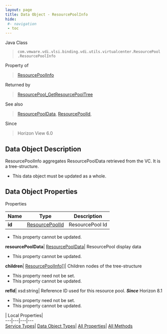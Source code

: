 ```yaml
---
layout: page
title: Data Object - ResourcePoolInfo
hide:
 #- navigation
 - toc
---
```






Java Class  
> `com.vmware.vdi.vlsi.binding.vdi.utils.virtualcenter.ResourcePool.ResourcePoolInfo`

Property of  
> [ResourcePoolInfo](vdi.utils.virtualcenter.ResourcePool.ResourcePoolInfo.md#field_detail)

Returned by  
> [ResourcePool_GetResourcePoolTree](vdi.utils.virtualcenter.ResourcePool.md#getResourcePoolTree)

See also  
> [ResourcePoolData](vdi.utils.virtualcenter.ResourcePool.ResourcePoolData.md), [ResourcePoolId](vdi.entity.ResourcePoolId.md),

Since  
> Horizon View 6.0


## Data Object Description 

ResourcePoolInfo aggregates ResourcePoolData retrieved from the VC. It is a tree-structure. 

  * This data object must be updated as a whole.



## Data Object Properties

Properties

Name |  Type |  Description   
---|---|---  
**id**| [ResourcePoolId](vdi.entity.ResourcePoolId.md)|  ResourcePool Id   


 * This property cannot be updated.

  
**resourcePoolData**| [ResourcePoolData](vdi.utils.virtualcenter.ResourcePool.ResourcePoolData.md)|  ResourcePool display data   


 * This property cannot be updated.

  
**children**| [ResourcePoolInfo[]](vdi.utils.virtualcenter.ResourcePool.ResourcePoolInfo.md)|  Children nodes of the tree-structure   


 * This property need not be set.
 * This property cannot be updated.

  
**refId**|  xsd:string|  Reference ID used for this resource pool.  **_Since_** Horizon 8.1  


 * This property need not be set.
 * This property cannot be updated.

  
  
  
 | Local Properties|   
---|---|---|---  
[Service Types](index-mo_types.md)| [Data Object Types](index-do_types.md)| [All Properties](index-properties.md)| [All Methods](index-methods.md)  
  
  
